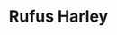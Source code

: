---
pid: VP58
title: Rufus Harley
location_transcription: Vernon Park
zipcode: '19104'
outside_phl: 
neighborhood: University City,Belmont,Parkside,Powelton Village
age: '30'
age_range: 30-39
instagram: 
image_file_name: VP_58.jpg
proposal_transcription: Renown Jazz Bag Pipe Player. Decades of performances in Vernon
  Park alone and with extra curricular rec. education.
topic: African Americans,Art,Neighborhoods
topic_summary: 0, 0, 0
type: Interactive,Performance
keywords_other: Jazz, Music, Art
credit: 
image_labels: 
twitter: 
facebook: 
permalink: "/monuments/vp58/"
layout: item-page
---